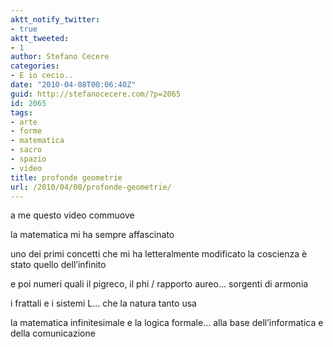 ```yaml
---
aktt_notify_twitter:
- true
aktt_tweeted:
- 1
author: Stefano Cecere
categories:
- E io cecio..
date: "2010-04-08T00:06:40Z"
guid: http://stefanocecere.com/?p=2065
id: 2065
tags:
- arte
- forme
- matematica
- sacro
- spazio
- video
title: profonde geometrie
url: /2010/04/08/profonde-geometrie/
---
```


a me questo video commuove

la matematica mi ha sempre affascinato
  
uno dei primi concetti che mi ha letteralmente modificato la coscienza è stato quello dell&#8217;infinito
  
e poi numeri quali il pigreco, il phi / rapporto aureo&#8230; sorgenti di armonia
  
i frattali e i sistemi L&#8230; che la natura tanto usa
  
la matematica infinitesimale e la logica formale&#8230; alla base dell&#8217;informatica e della comunicazione
